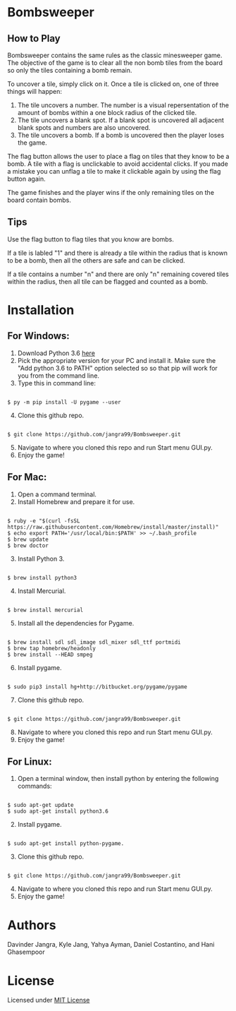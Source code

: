 # Bombsweeper

## How to Play 

Bombsweeper contains the same rules as the classic minesweeper game.  The objective of the game is to clear all the non bomb tiles from the board so only the tiles containing a bomb remain.

To uncover a tile, simply click on it.  Once a tile is clicked on, one of three things will happen: 
1. The tile uncovers a number.  The number is a visual repersentation of the amount of bombs within a one block radius of the clicked tile.
2. The tile uncovers a blank spot.  If a blank spot is uncovered all adjacent blank spots and numbers are also uncovered.
3. The tile uncovers a bomb.  If a bomb is uncovered then the player loses the game.

The flag button allows the user to place a flag on tiles that they know to be a bomb.  A tile with a flag is unclickable to avoid accidental clicks.  If you made a mistake you can unflag a tile to make it clickable again by using the flag button again.

The game finishes and the player wins if the only remaining tiles on the board contain bombs.

## Tips

Use the flag button to flag tiles that you know are bombs.

If a tile is labled "1" and there is already a tile within the radius that is known to be a bomb, then all the others are safe and can be clicked.

If a tile contains a number "n" and there are only "n" remaining covered tiles within the radius, then all tile can be flagged and counted as a bomb.

# Installation
## For Windows:
1. Download Python 3.6 [here](https://www.python.org/downloads/release/python-368/)
2. Pick the appropriate version for your PC and install it. Make sure the "Add python 3.6 to PATH" option selected so so that pip will work for you from the command line.
3. Type this in command line:
```

$ py -m pip install -U pygame --user

```
4. Clone this github repo.
```

$ git clone https://github.com/jangra99/Bombsweeper.git

```
5. Navigate to where you cloned this repo and run Start menu GUI.py.
6. Enjoy the game!
## For Mac:
1. Open a command terminal.
2. Install Homebrew and prepare it for use.
```

$ ruby -e "$(curl -fsSL https://raw.githubusercontent.com/Homebrew/install/master/install)"
$ echo export PATH='/usr/local/bin:$PATH' >> ~/.bash_profile
$ brew update
$ brew doctor

```
3. Install Python 3.
```

$ brew install python3

```
4. Install Mercurial.
```

$ brew install mercurial

```
5. Install all the dependencies for Pygame.
```

$ brew install sdl sdl_image sdl_mixer sdl_ttf portmidi
$ brew tap homebrew/headonly
$ brew install --HEAD smpeg

```
6. Install pygame.
```

$ sudo pip3 install hg+http://bitbucket.org/pygame/pygame

```
7. Clone this github repo.
```

$ git clone https://github.com/jangra99/Bombsweeper.git

```
8. Navigate to where you cloned this repo and run Start menu GUI.py.
9. Enjoy the game!
## For Linux:
1. Open a terminal window, then install python by entering the following commands:
```

$ sudo apt-get update
$ sudo apt-get install python3.6

```
2. Install pygame.
```

$ sudo apt-get install python-pygame.

```
3. Clone this github repo.
```

$ git clone https://github.com/jangra99/Bombsweeper.git

```
4. Navigate to where you cloned this repo and run Start menu GUI.py.
5. Enjoy the game!
# Authors
Davinder Jangra, Kyle Jang, Yahya Ayman, Daniel Costantino, and Hani Ghasempoor

# License

Licensed under [MIT License](https://tasdikrahman.mit-license.org/)
